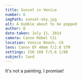 ```yaml
---
title: Sunset in Venice
number: 6
imgPath: sunset-sky.jpg
alt: A bubble about to be popped
author: Q
date-taken: July 11, 2014
camera: Canon Rebel t3i
location: Venice Beach, CA
lens: Canon EF 40mm f/2.8 STM
settings: ISO 160 f/5.6 1/80
subject: land
---
```

It's not a painting. I promise!
